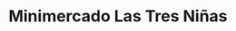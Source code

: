 ---
title: "Minimercado Las Tres Niñas"
url: /posadas/minimercado-las-tres-ninas/
shop: Lebensmittel
---